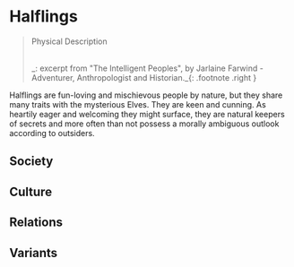 # Halflings

> Physical Description
> 
> </br>
> _: excerpt from "The Intelligent Peoples", by Jarlaine Farwind - Adventurer, Anthropologist and Historian._{: .footnote .right }


Halflings are fun-loving and mischievous people by nature, but they share many traits with the mysterious Elves.  They are keen and cunning.  As heartily eager and welcoming they might surface, they are natural keepers of secrets and more often than not possess a morally ambiguous outlook according to outsiders.

## Society

## Culture

## Relations

## Variants